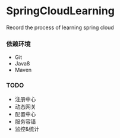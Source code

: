 # SpringCloudLearning
Record the process of learning spring cloud

### 依赖环境
- Git
- Java8
- Maven

### TODO
- 注册中心
- 动态网关
- 配置中心
- 服务容错
- 监控&统计
